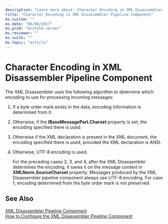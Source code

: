 ```yaml
---
description: "Learn more about: Character Encoding in XML Disassembler Pipeline Component"
title: "Character Encoding in XML Disassembler Pipeline Component"
ms.custom: ""
ms.date: "06/08/2017"
ms.prod: "biztalk-server"
ms.reviewer: ""
ms.suite: ""
ms.topic: "article"
---
```

# Character Encoding in XML Disassembler Pipeline Component
The XML Disassembler uses the following algorithm to determine which encoding to use for processing incoming messages:  
  
1. If a byte order mark exists in the data, encoding information is determined from it.  
  
2. Otherwise, if the **IBaseMessagePart.Charset** property is set, the encoding specified there is used.  
  
3. Otherwise if the XML declaration is present in the XML document, the encoding specified there is used, provided the XML declaration is ANSI.  
  
4. Otherwise, UTF-8 encoding is used.  
  
   For the preceding cases 2, 3, and 4, after the XML Disassembler determines the encoding, it saves it on the message context in **XMLNorm.SourceCharset** property. Messages produced by the XML Disassembler pipeline component always use UTF-8 encoding. For case 1, encoding determined from the byte order mark is not preserved.  
  
## See Also  
 [XML Disassembler Pipeline Component](../core/xml-disassembler-pipeline-component.md)   
 [How to Configure the XML Disassembler Pipeline Component](../core/how-to-configure-the-xml-disassembler-pipeline-component.md)
